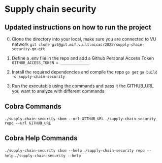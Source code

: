 # Supply chain security

## Updated instructions on how to run the project

0. Clone the directory into your local, make sure you are connected to VU network
`git clone git@git.mif.vu.lt:micac/2025/supply-chain-security-go.git`

1. Define a .env file in the repo and add a Github Personal Access Token
`GITHUB_ACCESS_TOKEN = _____________`

2. Install the required dependencies and compile the repo
`go get`
`go build -o supply-chain-security`

3. Run the executable using the commands and pass it the GITHUB_URL you want to analyze with different commands
## Cobra Commands
`./supply-chain-security sbom --url GITHUB_URL`
`./supply-chain-security repo --url GITHUB_URL`

## Cobra Help Commands
`./supply-chain-security sbom --help`
`./supply-chain-security repo --help`
`./supply-chain-security --help`




